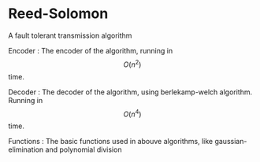 # Reed-Solomon

A fault tolerant transmission algorithm

Encoder : The encoder of the algorithm, running in $$O(n^2)$$ time.

Decoder : The decoder of the algorithm, using berlekamp-welch algorithm. Running in $$O(n^4)$$ time.

Functions : The basic functions used in abouve algorithms, like gaussian-elimination and polynomial division
